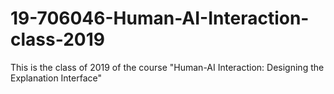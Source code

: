 # 19-706046-Human-AI-Interaction-class-2019
This is the class of 2019 of the course "Human-AI Interaction: Designing the Explanation Interface"
